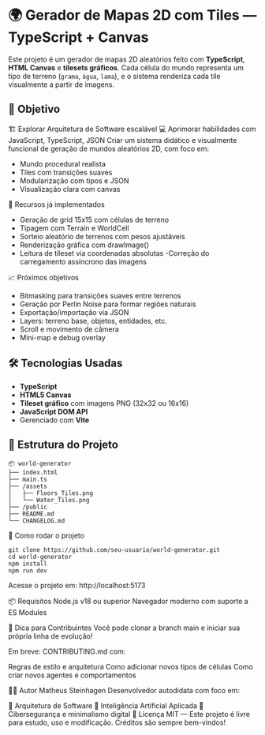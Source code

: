 # 🌍 Gerador de Mapas 2D com Tiles — TypeScript + Canvas

Este projeto é um gerador de mapas 2D aleatórios feito com **TypeScript**, **HTML Canvas** e **tilesets gráficos**.
Cada célula do mundo representa um tipo de terreno (`grama`, `água`, `lama`), e o sistema renderiza cada tile visualmente a partir de imagens.

## 🧠 Objetivo

🏗️ Explorar Arquitetura de Software escalável
💻 Aprimorar habilidades com JavaScript, TypeScript, JSON
Criar um sistema didático e visualmente funcional de geração de mundos aleatórios 2D, com foco em:
- Mundo procedural realista
- Tiles com transições suaves
- Modularização com tipos e JSON
- Visualização clara com canvas


🔧 Recursos já implementados

- Geração de grid 15x15 com células de terreno
- Tipagem com Terrain e WorldCell
- Sorteio aleatório de terrenos com pesos ajustáveis
- Renderização gráfica com drawImage()
- Leitura de tileset via coordenadas absolutas
-Correção do carregamento assíncrono das imagens

📈 Próximos objetivos

- Bitmasking para transições suaves entre terrenos
- Geração por Perlin Noise para formar regiões naturais
- Exportação/importação via JSON
- Layers: terreno base, objetos, entidades, etc.
- Scroll e movimento de câmera
- Mini-map e debug overlay


## 🛠 Tecnologias Usadas

- **TypeScript**
- **HTML5 Canvas**
- **Tileset gráfico** com imagens PNG (32x32 ou 16x16)
- **JavaScript DOM API**
- Gerenciado com **Vite**


## 🧱 Estrutura do Projeto

```
📦 world-generator
├── index.html
├── main.ts
├── /assets
│   ├── Floors_Tiles.png
│   └── Water_Tiles.png
├── /public
├── README.md
└── CHANGELOG.md
```

🚀 Como rodar o projeto


```
git clone https://github.com/seu-usuario/world-generator.git
cd world-generator
npm install
npm run dev
```
Acesse o projeto em: http://localhost:5173

📦 Requisitos
Node.js v18 ou superior
Navegador moderno com suporte a ES Modules

🧠 Dica para Contribuintes
Você pode clonar a branch main e iniciar sua própria linha de evolução!

Em breve: CONTRIBUTING.md com:

Regras de estilo e arquitetura
Como adicionar novos tipos de células
Como criar novos agentes e comportamentos

👨‍💻 Autor
Matheus Steinhagen
Desenvolvedor autodidata com foco em:

🧱 Arquitetura de Software
🧠 Inteligência Artificial Aplicada
🔐 Cibersegurança e minimalismo digital
📄 Licença
MIT — Este projeto é livre para estudo, uso e modificação.
Créditos são sempre bem-vindos!
